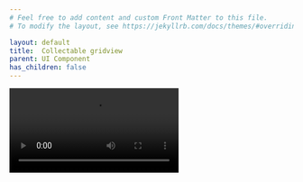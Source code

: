 ```yaml
---
# Feel free to add content and custom Front Matter to this file.
# To modify the layout, see https://jekyllrb.com/docs/themes/#overriding-theme-defaults

layout: default
title:  Collectable gridview
parent: UI Component
has_children: false
---
```

<video src="Video/Demo.MP4" type="video/mp4"/>